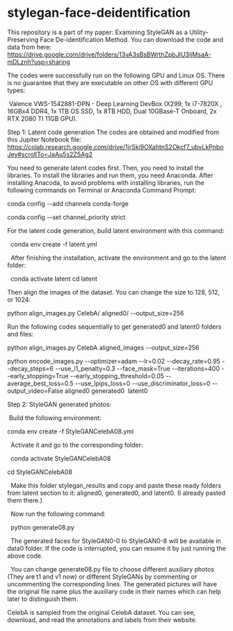 # stylegan-face-deidentification
This repository is a part of my paper: Examining StyleGAN as a Utility-Preserving Face De-identification Method.
You can download the code and data from here: https://drive.google.com/drive/folders/13vA3sBsBWrthZpbJIU3IjMsaA-mDLznh?usp=sharing

The codes were successfully run on the following GPU and Linux OS. There is no guarantee that they are executable on other OS with different GPU types:
 
 
 Valence VWS-1542881-DPN - Deep Learning DevBox (X299, 1x i7-7820X , 16GBx4 DDR4, 1x 1TB OS SSD, 1x 8TB HDD, Dual 10GBase-T Onboard, 2x RTX 2080 TI 11GB GPU).
 
 
Step 1: Latent code generation
The codes are obtained and modified from this Jupiter Notebook file: https://colab.research.google.com/drive/1jrSki9OXahtnS2Okcf7_ubvLkPnboJey#scrollTo=JaAu5s2Z5Ag2

You need to generate latent codes first. Then, you need to install the libraries.
To install the libraries and run them, you need Anaconda.
After installing Anacoda, to avoid problems with installing libraries, run the following commands on Terminal or Anaconda Command Prompt:

conda config --add channels conda-forge 

conda config --set channel_priority strict


For the latent code generation, build latent environment with this command:

 
conda env create -f latent.yml

 
After finishing the installation, activate the environment and go to the latent folder:

 
conda activate latent
cd latent
 
 
Then align the images of the dataset. You can change the size to 128, 512, or 1024:
 
 
python align_images.py CelebA/ aligned0/ --output_size=256
 
 
Run the following codes sequentially to get generated0 and latent0 folders and files:
 
 
python align_images.py CelebA aligned_images --output_size=256
 
 
python encode_images.py --optimizer=adam --lr=0.02 --decay_rate=0.95 --decay_steps=6 --use_l1_penalty=0.3 --face_mask=True --iterations=400 --early_stopping=True --early_stopping_threshold=0.05 --average_best_loss=0.5 --use_lpips_loss=0 --use_discriminator_loss=0 --output_video=False aligned0 generated0  latent0
 
 
Step 2: StyleGAN generated photos:

 Build the following environment:
 
conda env create -f StyleGANCelebA08.yml

 
Activate it and go to the corresponding folder:

 
conda activate StyleGANCelebA08

cd StyleGANCelebA08

 
Make this folder stylegan_results and copy and paste these ready folders from latent section to it: aligned0, generated0, and latent0. (I already pasted them there.)

 
Now run the following command:

 
python generate08.py

 
The generated faces for StyleGAN0-0 to StyleGAN0-8 will be available in data0 folder.
If the code is interrupted, you can resume it by just running the above code.

 
You can change generate08.py file to choose different auxiliary photos (They are t1 and v1 now) or different StyleGANs by commenting or uncommenting the corresponding lines. The generated pictures will have the original file name plus the auxiliary code in their names which can help later to distinguish them. 

CelebA is sampled from the original CelebA dataset. You can see, download, and read the annotations and labels from their website. 
 
 
 

